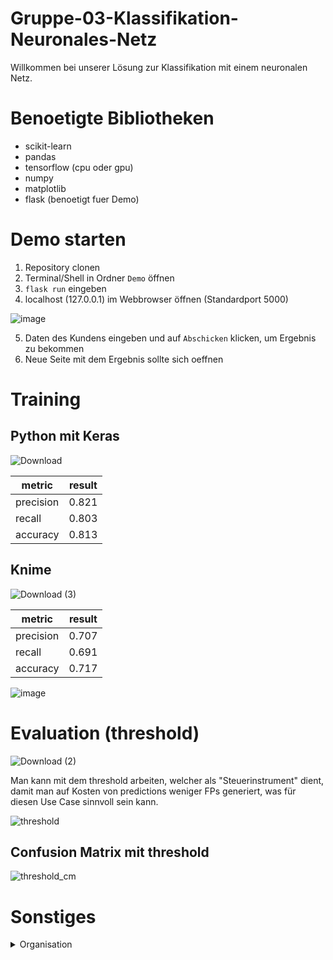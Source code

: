 # Gruppe-03-Klassifikation-Neuronales-Netz

Willkommen bei unserer Lösung zur Klassifikation mit einem neuronalen Netz.

# Benoetigte Bibliotheken
- scikit-learn
- pandas
- tensorflow (cpu oder gpu)
- numpy
- matplotlib
- flask (benoetigt fuer Demo)

# Demo starten
1. Repository clonen
2. Terminal/Shell in Ordner `Demo` öffnen
3. `flask run` eingeben
4. localhost (127.0.0.1) im Webbrowser öffnen (Standardport 5000)

![image](https://user-images.githubusercontent.com/116145963/220192295-d9bb395b-1fd5-49a6-a7ad-52963156e9ae.png)


5. Daten des Kundens eingeben und auf `Abschicken` klicken, um Ergebnis zu bekommen
6. Neue Seite mit dem Ergebnis sollte sich oeffnen

# Training

## Python mit Keras
![Download](https://user-images.githubusercontent.com/116145963/221373853-06e7b081-ca65-47b6-b0d6-f8268c60a34e.png)

| metric | result |
| --- | --- |
| precision | 0.821 |
| recall | 0.803 |
| accuracy | 0.813 |

## Knime

![Download (3)](https://user-images.githubusercontent.com/116145963/221373882-1bb34dc9-a582-42d1-9bdc-cf388e937099.png)

| metric | result |
| --- | --- |
| precision | 0.707 |
| recall | 0.691 |
| accuracy | 0.717 |


![image](https://user-images.githubusercontent.com/116145963/218550747-5661cb20-cc06-48ac-8460-de1cd9f08ea0.png)


# Evaluation (threshold)

![Download (2)](https://user-images.githubusercontent.com/116145963/221374111-28b7bddb-7ba0-4801-b6a2-c87ecf719b97.png)


Man kann mit dem threshold arbeiten, welcher als "Steuerinstrument" dient, damit man auf Kosten von predictions weniger FPs generiert, was für diesen Use Case sinnvoll sein kann.

![threshold](https://user-images.githubusercontent.com/116145963/221374115-c0aaea58-f315-42c9-aba6-12ca1cf56c31.png)

## Confusion Matrix mit threshold

![threshold_cm](https://user-images.githubusercontent.com/116145963/221374217-b77781b1-c1a3-4a94-961d-bf67b509f238.png)



# Sonstiges
<details><summary>Organisation</summary>
<p>

## Theorie
- 20 Minuten

### Literaturrecherche 
- Hanna hat schon damit angefangen
	- Zeitstrahl für PNN
	- Einordnung von Neuronalen Netzen

## Praxis 
- 20 Minuten

### Knime
- Eike hat damit angefangen

### Python Code
- Jeremy hat damit angefangen (fertig, nur noch refactoring)
- Demo, Praxis Beispiel (fertig)


# Präsentation an sich
- Hanna kann das
- Hanna und Eike?

</p>
</details>



